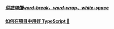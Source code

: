 ##### [彻底搞懂word-break、word-wrap、white-space](https://juejin.cn/post/6844903667863126030)
#### [如何在项目中用好 TypeScript 🤔](https://juejin.cn/post/7058868160706904078)
